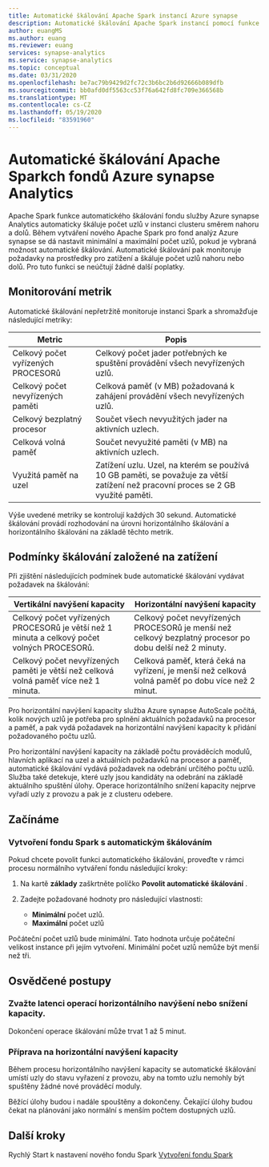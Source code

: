 ```yaml
---
title: Automatické škálování Apache Spark instancí Azure synapse
description: Automatické škálování Apache Spark instancí pomocí funkce automatického škálování Azure synapse
author: euangMS
ms.author: euang
ms.reviewer: euang
services: synapse-analytics
ms.service: synapse-analytics
ms.topic: conceptual
ms.date: 03/31/2020
ms.openlocfilehash: be7ac79b9429d2fc72c3b6bc2b6d92666b089dfb
ms.sourcegitcommit: bb0afd0df5563cc53f76a642fd8fc709e366568b
ms.translationtype: MT
ms.contentlocale: cs-CZ
ms.lasthandoff: 05/19/2020
ms.locfileid: "83591960"
---
```

# <a name="automatically-scale-azure-synapse-analytics-apache-spark-pools"></a>Automatické škálování Apache Sparkch fondů Azure synapse Analytics

Apache Spark funkce automatického škálování fondu služby Azure synapse Analytics automaticky škáluje počet uzlů v instanci clusteru směrem nahoru a dolů. Během vytváření nového Apache Spark pro fond analýz Azure synapse se dá nastavit minimální a maximální počet uzlů, pokud je vybraná možnost automatické škálování. Automatické škálování pak monitoruje požadavky na prostředky pro zatížení a škáluje počet uzlů nahoru nebo dolů. Pro tuto funkci se neúčtují žádné další poplatky.

## <a name="metrics-monitoring"></a>Monitorování metrik

Automatické škálování nepřetržitě monitoruje instanci Spark a shromažďuje následující metriky:

|Metric|Popis|
|---|---|
|Celkový počet vyřízených PROCESORů|Celkový počet jader potřebných ke spuštění provádění všech nevyřízených uzlů.|
|Celkový počet nevyřízených paměti|Celková paměť (v MB) požadovaná k zahájení provádění všech nevyřízených uzlů.|
|Celkový bezplatný procesor|Součet všech nevyužitých jader na aktivních uzlech.|
|Celková volná paměť|Součet nevyužité paměti (v MB) na aktivních uzlech.|
|Využitá paměť na uzel|Zatížení uzlu. Uzel, na kterém se používá 10 GB paměti, se považuje za větší zatížení než pracovní proces se 2 GB využité paměti.|

Výše uvedené metriky se kontrolují každých 30 sekund. Automatické škálování provádí rozhodování na úrovni horizontálního škálování a horizontálního škálování na základě těchto metrik.

## <a name="load-based-scale-conditions"></a>Podmínky škálování založené na zatížení

Při zjištění následujících podmínek bude automatické škálování vydávat požadavek na škálování:

|Vertikální navýšení kapacity|Horizontální navýšení kapacity|
|---|---|
|Celkový počet vyřízených PROCESORů je větší než 1 minuta a celkový počet volných PROCESORů.|Celkový počet nevyřízených PROCESORů je menší než celkový bezplatný procesor po dobu delší než 2 minuty.|
|Celkový počet nevyřízených paměti je větší než celková volná paměť více než 1 minuta.|Celková paměť, která čeká na vyřízení, je menší než celková volná paměť po dobu více než 2 minut.|

Pro horizontální navýšení kapacity služba Azure synapse AutoScale počítá, kolik nových uzlů je potřeba pro splnění aktuálních požadavků na procesor a paměť, a pak vydá požadavek na horizontální navýšení kapacity k přidání požadovaného počtu uzlů.

Pro horizontální navýšení kapacity na základě počtu prováděcích modulů, hlavních aplikací na uzel a aktuálních požadavků na procesor a paměť, automatické škálování vydává požadavek na odebrání určitého počtu uzlů. Služba také detekuje, které uzly jsou kandidáty na odebrání na základě aktuálního spuštění úlohy. Operace horizontálního snížení kapacity nejprve vyřadí uzly z provozu a pak je z clusteru odebere.

## <a name="get-started"></a>Začínáme

### <a name="create-a-spark-pool-with-autoscaling"></a>Vytvoření fondu Spark s automatickým škálováním

Pokud chcete povolit funkci automatického škálování, proveďte v rámci procesu normálního vytváření fondu následující kroky:

1. Na kartě **základy** zaškrtněte políčko **Povolit automatické škálování** .
1. Zadejte požadované hodnoty pro následující vlastnosti:  

    * **Minimální** počet uzlů.
    * **Maximální** počet uzlů

Počáteční počet uzlů bude minimální. Tato hodnota určuje počáteční velikost instance při jejím vytvoření. Minimální počet uzlů nemůže být menší než tři.

## <a name="best-practices"></a>Osvědčené postupy

### <a name="consider-the-latency-of-scale-up-or-scale-down-operations"></a>Zvažte latenci operací horizontálního navýšení nebo snížení kapacity.

Dokončení operace škálování může trvat 1 až 5 minut.

### <a name="preparation-for-scaling-down"></a>Příprava na horizontální navýšení kapacity

Během procesu horizontálního navýšení kapacity se automatické škálování umístí uzly do stavu vyřazení z provozu, aby na tomto uzlu nemohly být spuštěny žádné nové prováděcí moduly.

Běžící úlohy budou i nadále spouštěny a dokončeny. Čekající úlohy budou čekat na plánování jako normální s menším počtem dostupných uzlů.

## <a name="next-steps"></a>Další kroky

Rychlý Start k nastavení nového fondu Spark [Vytvoření fondu Spark](..\quickstart-create-apache-spark-pool.md)
